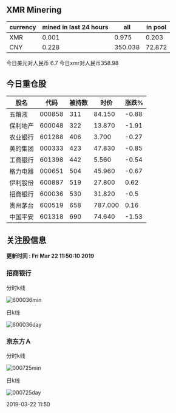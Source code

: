 ## XMR Minering

|currency|mined in last 24 hours|all|in pool|
|---|---|---|---|
|XMR|0.001|0.975|0.203|
|CNY|0.228|350.038|72.872|

今日美元对人民币 6.7	今日xmr对人民币358.98


## 今日重仓股 

|股名|代码|被持数|时价|涨跌%|
|---|---|---|---|---|
|五粮液|000858|311|84.150|-0.88|
|保利地产|600048|322|13.870|-1.91|
|农业银行|601288|406|3.700|-0.27|
|美的集团|000333|423|47.830|-0.85|
|工商银行|601398|442|5.560|-0.54|
|格力电器|000651|504|45.960|-0.67|
|伊利股份|600887|519|27.800|0.62|
|招商银行|600036|530|31.820|-0.5|
|贵州茅台|600519|658|787.000|0.16|
|中国平安|601318|690|74.640|-1.53|

## 关注股信息
**更新时间 : Fri Mar 22 11:50:10 2019**
### 招商银行 
分时k线

![600036min](http://image.sinajs.cn/newchart/min/n/sh600036.gif)

日k线

![600036day](http://image.sinajs.cn/newchart/daily/n/sh600036.gif)

### 京东方Ａ 
分时k线

![000725min](http://image.sinajs.cn/newchart/min/n/sz000725.gif)

日k线

![000725day](http://image.sinajs.cn/newchart/daily/n/sz000725.gif)

2019-03-22 11:50